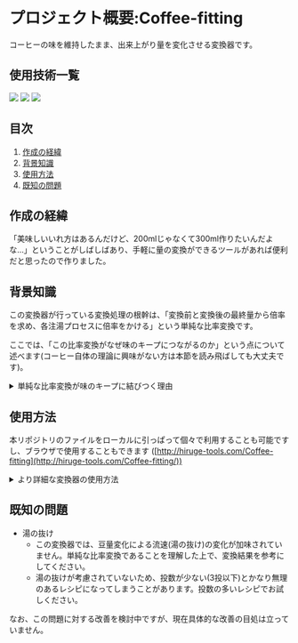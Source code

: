 # プロジェクト概要:Coffee-fitting

コーヒーの味を維持したまま、出来上がり量を変化させる変換器です。

## 使用技術一覧
<!-- シールド一覧 -->
<p style="display: inline">
  <img src="https://img.shields.io/badge/-Html5-E34F26.svg?logo=html5&style=plastic">
  <img src="https://img.shields.io/badge/-Css3-1572B6.svg?logo=css3&style=plastic">
  <img src="https://img.shields.io/badge/-Javascript-F7DF1E.svg?logo=javascript&style=plastic">
</p>

## 目次

1. [作成の経緯](#作成の経緯)
2. [背景知識](#背景知識)
3. [使用方法](#使用方法)
4. [既知の問題](#既知の問題)

## 作成の経緯

「美味しいいれ方はあるんだけど、200mlじゃなくて300ml作りたいんだよな...」ということがしばしばあり、手軽に量の変換ができるツールがあれば便利だと思ったので作りました。

## 背景知識

この変換器が行っている変換処理の根幹は、「変換前と変換後の最終量から倍率を求め、各注湯プロセスに倍率をかける」という単純な比率変換です。

ここでは、「この比率変換がなぜ味のキープにつながるのか」という点について述べます(コーヒー自体の理論に興味がない方は本節を読み飛ばしても大丈夫です)。

<details>
<summary>単純な比率変換が味のキープに結びつく理由</summary>
  
まず、コーヒーの粉から溶け出す成分には、「溶け出す順番」というものがあります。

抽出の際には湯を注ぐので、親水性のものから疎水性のものという順番で溶け出してくるというわけです。

しかし溶け出す成分の種類はとても多く、それら一つ一つを特定してコントロールするということはほぼ不可能に近いです。

ですが、この溶け出す順番には経験則的にいわれているある程度の大まかな流れがあります。それは、 **「香り→酸味→甘み→苦味→雑味」** の順に溶け出すという流れです。下図のように、溶け出しやすさのピークがこの順番に来るというイメージですね。
<div align="center">
  <img src="images/how-to-description/extraction-graph.png" width="80%">
</div>

さて、本ツールを理解する上で重要なのは、 **「どの味をどれだけ抽出するか」** という点です。

「甘み」がピークの時点で大量に湯を注げば、甘味成分の多いコーヒーが全体量中の多くを占め、苦味が少なく、酸味や甘みの多いコーヒーになります。一方、「苦味」の時点で大量に湯を注げば、甘みの割合が比較的少なくなって甘みを感じにくくなります。

つまり本ツールでは、元レシピにおける各タイミングでの注湯配分を維持することで、「どの味が出やすいタイミングで」「全体量のどれだけを占める分注ぐのか」を維持し、コーヒーの味を保っているというわけです。

余談ですが、これは「抽出をどの程度進めるかによって味を決定できる」という話でもあり、一般的に好みの味を探る際には、湯温や用いる器具、粉の粒度などを調整することで抽出の進度を調整することで、理想の味を探るという方法が有効と思われます。

</details>

## 使用方法

本リポジトリのファイルをローカルに引っぱって個々で利用することも可能ですし、ブラウザで使用することもできます
([http://hiruge-tools.com/Coffee-fitting](http://hiruge-tools.com/Coffee-fitting/))


<details>
<summary>より詳細な変換器の使用方法</summary>

[使い方ページ](http://hiruge-tools.com/how-to-use.html)にも同様の以下の説明と同様の内容が書いてあります。

1. **変換前レシピ入力欄**
   - 変換する前のレシピの情報を入力します。
   - 投数、豆の量、そして各投入段階の経過時間と注湯量を記入します。
   - ※ 投数を入力すると、その分だけレシピ入力欄が生成されます。

   <img src="images/how-to-description/originRecipeForm.png" width="45%">

2. **変換目標入力欄**
   - 変換後のレシピの情報を入力します。
   - 目標とする豆の量、総湯量、そして豆と湯の比率を指定します。
   - 入力補助
     - 豆量と総湯量の両方が入力されると自動的に比率が計算・入力されます。
     - また、豆量あるいは総湯量のいずれかが入力された状態で比率が入力されると、もう一方が更新されます。
   - 蒸らし固定は基本的にONをオススメします。経験則ですが、蒸らし湯量の変化が味に与える影響は大きいものと見られます。(大幅な最終量変化がある場合は固定OFFでも良いかも知れません)

   <img src="images/how-to-description/targetParameterForm.png" width="45%">

3. **変換後レシピの出力**
   - 変換されたレシピが表形式で表示されます。

   <img src="images/how-to-description/convertedRecipe.png" width="45%">

</details>

## 既知の問題

- 湯の抜け
  - この変換器では、豆量変化による流速(湯の抜け)の変化が加味されていません。単純な比率変換であることを理解した上で、変換結果を参考にしてください。
  - 湯の抜けが考慮されていないため、投数が少ない(3投以下)とかなり無理のあるレシピになってしまうことがあります。投数の多いレシピでお試しください。

なお、この問題に対する改善を検討中ですが、現在具体的な改善の目処は立っていません。
